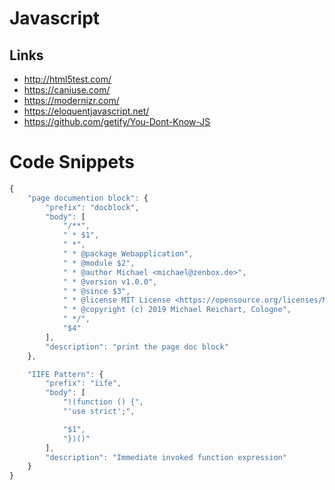 # Javascript

## Links
- http://html5test.com/
- https://caniuse.com/
- https://modernizr.com/
- https://eloquentjavascript.net/
- https://github.com/getify/You-Dont-Know-JS


# Code Snippets

```javascript
{
	"page documention block": {
		"prefix": "docblock",
		"body": [
			"/**",
			" * $1",
			" *",
			" * @package Webapplication",
			" * @module $2",
			" * @author Michael <michael@zenbox.de>",
			" * @version v1.0.0",
			" * @since $3",
			" * @license MIT License <https://opensource.org/licenses/MIT>",
			" * @copyright (c) 2019 Michael Reichart, Cologne",
			" */",
			"$4"
		],
		"description": "print the page doc block"
	},

	"IIFE Pattern": {
		"prefix": "iife",
		"body": [
			"!(function () {",
			"'use strict';",

			"$1",
			"})()"
		],
		"description": "Immediate invoked function expression"
	}
}
```